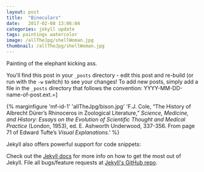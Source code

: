 ```yaml
---
layout: post
title:  "Binoculars"
date:   2017-02-08 13:06:04
categories: jekyll update
tags: paintings watercolor
image: /allTheJpg/shellWoman.jpg
thumbnail: /allTheJpg/shellWoman.jpg
---
```


Painting of the elephant kicking ass. 

You'll find this post in your `_posts` directory - edit this post and re-build (or run with the `-w` switch) to see your changes!
To add new posts, simply add a file in the `_posts` directory that follows the convention: YYYY-MM-DD-name-of-post.ext.=]

{% marginfigure 'mf-id-1' 'allTheJpg/bison.jpg' 'F.J. Cole, “The History of Albrecht Dürer’s Rhinoceros in Zoological Literature,” *Science, Medicine, and History: Essays on the Evolution of Scientific Thought and Medical Practice* (London, 1953), ed. E. Ashworth Underwood, 337-356. From page 71 of Edward Tufte’s *Visual Explanations*.' %}


Jekyll also offers powerful support for code snippets:


Check out the [Jekyll docs][jekyll] for more info on how to get the most out of Jekyll. File all bugs/feature requests at [Jekyll's GitHub repo][jekyll-gh].

[jekyll-gh]: https://github.com/mojombo/jekyll
[jekyll]:    http://jekyllrb.com
